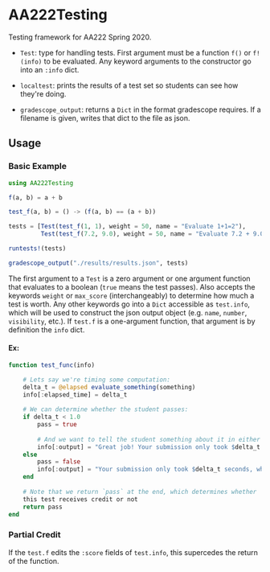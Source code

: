 # AA222Testing
Testing framework for AA222 Spring 2020.

- `Test`: type for handling tests. First argument must be a function `f()` or `f!(info)` to be evaluated.
Any keyword arguments to the constructor go into an `:info` dict.

- `localtest`: prints the results of a test set so students can see how they're doing.

- `gradescope_output`: returns a `Dict` in the format gradescope requires. If a filename is given, writes that dict to the file as json.

## Usage

### Basic Example
```julia
using AA222Testing

f(a, b) = a + b

test_f(a, b) = () -> (f(a, b) == (a + b))

tests = [Test(test_f(1, 1), weight = 50, name = "Evaluate 1+1=2"),
         Test(test_f(7.2, 9.0), weight = 50, name = "Evaluate 7.2 + 9.0 = 16.2")]

runtests!(tests)

gradescope_output("./results/results.json", tests)
```

The first argument to a `Test` is a zero argument or one argument function that evaluates to a boolean (`true` means the test passes). Also accepts the keywords `weight` or `max_score` (interchangeably) to determine how much a test is worth. Any other keywords go into a `Dict` accessible as `test.info`, which will be used to construct the json output object (e.g. `name`, `number`, `visibility`, etc.). If `test.f` is a one-argument function, that argument is by definition the `info` dict.
#### Ex:
```julia
function test_func(info)

    # Lets say we're timing some computation:
    delta_t = @elapsed evaluate_something(something)
    info[:elapsed_time] = delta_t
    
    # We can determine whether the student passes:
    if delta_t < 1.0
        pass = true
        
        # And we want to tell the student something about it in either case:
        info[:output] = "Great job! Your submission only took $delta_t seconds."
    else
        pass = false
        info[:output] = "Your submission only took $delta_t seconds, which isn't enough for credit"
    end
    
    # Note that we return `pass` at the end, which determines whether
    this test receives credit or not
    return pass
end
```

### Partial Credit
If the `test.f` edits the `:score` fields of `test.info`, this supercedes the return of the function.
